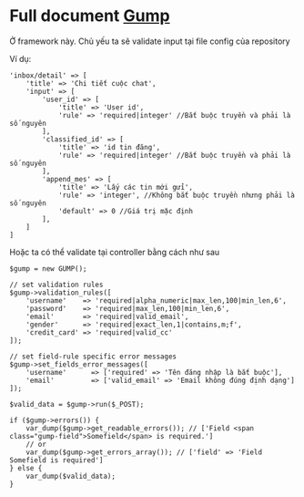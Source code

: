 # Full document [Gump](https://github.com/Wixel/GUMP)

Ở framework này. Chủ yếu ta sẽ validate input tại file config của repository

Ví dụ:

    'inbox/detail' => [
        'title' => 'Chi tiết cuộc chat',
        'input' => [
            'user_id' => [
                'title' => 'User id',
                'rule' => 'required|integer' //Bắt buộc truyền và phải là số nguyên
            ],
            'classified_id' => [
                'title' => 'id tin đăng',
                'rule' => 'required|integer' //Bắt buộc truyền và phải là số nguyên
            ],
            'append_mes' => [
                'title' => 'Lấy các tin mới gửi',
                'rule' => 'integer', //Không bắt buộc truyền nhưng phải là số nguyên
                'default' => 0 //Giá trị mặc định
            ],
        ]
    ]
    

Hoặc ta có thể validate tại controller bằng cách như sau

    $gump = new GUMP();

    // set validation rules
    $gump->validation_rules([
        'username'    => 'required|alpha_numeric|max_len,100|min_len,6',
        'password'    => 'required|max_len,100|min_len,6',
        'email'       => 'required|valid_email',
        'gender'      => 'required|exact_len,1|contains,m;f',
        'credit_card' => 'required|valid_cc'
    ]);
    
    // set field-rule specific error messages
    $gump->set_fields_error_messages([
        'username'      => ['required' => 'Tên đăng nhập là bắt buộc'],
        'email'         => ['valid_email' => 'Email không đúng định dạng']
    ]);
 
    $valid_data = $gump->run($_POST);
    
    if ($gump->errors()) {
        var_dump($gump->get_readable_errors()); // ['Field <span class="gump-field">Somefield</span> is required.'] 
        // or
        var_dump($gump->get_errors_array()); // ['field' => 'Field Somefield is required']
    } else {
        var_dump($valid_data);
    }